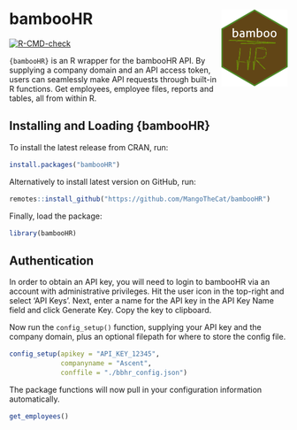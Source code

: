 
# bambooHR <a href='https://dplyr.tidyverse.org'><img src='man/figures/hex.png' align="right" width="120" /></a>

<!-- badges: start -->

[![R-CMD-check](https://github.com/MangoTheCat/bambooHR/workflows/R-CMD-check/badge.svg)](https://github.com/MangoTheCat/bambooHR/actions)
<!-- badges: end -->

`{bambooHR}` is an R wrapper for the bambooHR API. By supplying a
company domain and an API access token, users can seamlessly make API
requests through built-in R functions. Get employees, employee files,
reports and tables, all from within R.

## Installing and Loading {bambooHR}

To install the latest release from CRAN, run:

``` r
install.packages("bambooHR")
```

Alternatively to install latest version on GitHub, run:

``` r
remotes::install_github("https://github.com/MangoTheCat/bambooHR")
```

Finally, load the package:

``` r
library(bambooHR)
```

## Authentication

In order to obtain an API key, you will need to login to bambooHR via an
account with administrative privileges. Hit the user icon in the
top-right and select ‘API Keys’. Next, enter a name for the API key in
the API Key Name field and click Generate Key. Copy the key to
clipboard.

Now run the `config_setup()` function, supplying your API key and the
company domain, plus an optional filepath for where to store the config
file.

``` r
config_setup(apikey = "API_KEY_12345", 
             companyname = "Ascent", 
             conffile = "./bbhr_config.json")
```

The package functions will now pull in your configuration information
automatically.

``` r
get_employees()
```
